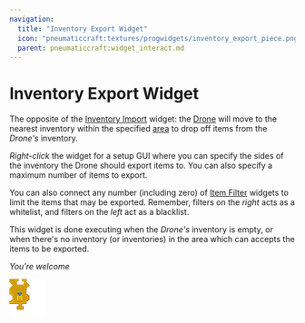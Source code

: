 ```yaml
---
navigation:
  title: "Inventory Export Widget"
  icon: "pneumaticcraft:textures/progwidgets/inventory_export_piece.png"
  parent: pneumaticcraft:widget_interact.md
---
```


# Inventory Export Widget

The opposite of the [Inventory Import](./inventory_import.md) widget: the [Drone](../tools/drone.md) will move to the nearest inventory within the specified [area](./area.md) to drop off items from the *Drone's* inventory.

*Right-click* the widget for a setup GUI where you can specify the sides of the inventory the Drone should export items to. You can also specify a maximum number of items to export.

You can also connect any number (including zero) of [Item Filter](./item_filter.md) widgets to limit the items that may be exported. Remember, filters on the *right* acts as a whitelist, and filters on the *left* act as a blacklist.

This widget is done executing when the *Drone's* inventory is empty, or when there's no inventory (or inventories) in the area which can accepts the items to be exported.

*You're welcome*

![](inventory_export_piece.png)

